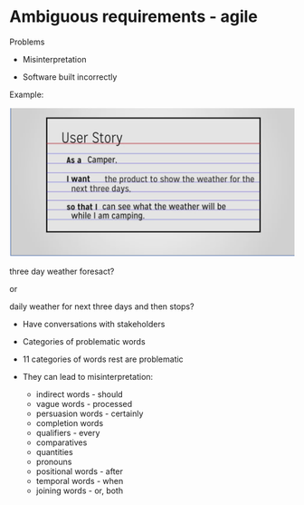 # Ambiguous requirements - agile

Problems

* Misinterpretation

* Software built incorrectly

Example:

![ambigious_req](/assets/ambigious_req.png)

three day weather foresact?

or

daily weather for next three days and then stops?

* Have conversations with stakeholders

* Categories of problematic words

* 11 categories of words rest are problematic

* They can lead to misinterpretation:
  * indirect words - should
  * vague words - processed
  * persuasion words - certainly
  * completion words
  * qualifiers - every
  * comparatives
  * quantities
  * pronouns
  * positional words - after
  * temporal words - when
  * joining words - or, both
